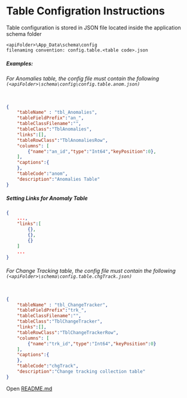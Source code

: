 # Table Configration Instructions

Table configuration is stored in JSON file located inside the application schema folder 
```  
<apiFolder>\App_Data\schema\config  
filenaming convention: config.table.<table code>.json
```
##### Examples:
###### For Anomalies table, the config file must contain the following `(<apiFolder>\schema\config\config.table.anom.json)`
```json

{
    "tableName" : "tbl_Anomalies",
    "tableFieldPrefix":"an_",
    "tableClassFilename":"",
    "tableClass":"TblAnomalies",
    "links":[],
    "tableRowClass":"TblAnomaliesRow",
    "columns": [
        {"name":"an_id","type":"Int64","keyPosition":0},
    ],
    "captions":{
    },
    "tableCode":"anom",
    "description":"Anomalies Table"
}
```
##### Setting Links for Anomaly Table
```json
{
    ...,
    "links":[
        {},
        {},
        {}
    ]
    ...
}
```


###### For Change Tracking table, the config file must contain the following `(<apiFolder>\schema\config.table.chgTrack.json)`
```json

{
    "tableName" : "tbl_ChangeTracker",
    "tableFieldPrefix":"trk_",
    "tableClassFilename":"",
    "tableClass":"TblChangeTracker",
    "links":[],
    "tableRowClass":"TblChangeTrackerRow",
    "columns": [
        {"name":"trk_id","type":"Int64","keyPosition":0}
    ],
    "captions":{
    },
    "tableCode":"chgTrack",
    "description":"Change tracking collection table"
}

```


Open [README.md](https://github.com/izyte/NgArbiServer/blob/master/README.md)
